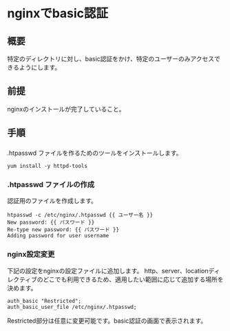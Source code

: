 # nginxでbasic認証

## 概要

特定のディレクトリに対し、basic認証をかけ、特定のユーザーのみアクセスできるようにします。

## 前提

nginxのインストールが完了していること。

## 手順

###

.htpasswd ファイルを作るためのツールをインストールします。

````
yum install -y httpd-tools
````

### .htpasswd ファイルの作成

認証用のファイルを作成します。

````
htpasswd -c /etc/nginx/.htpasswd {{ ユーザー名 }}
New password: {{ パスワード }}
Re-type new password: {{ パスワード }}
Adding password for user username
````

### nginx設定変更

下記の設定をnginxの設定ファイルに追加します。
http、server、locationディレクティブのどこでも利用できるため、適用したい範囲に応じて追加する場所を決めます。

````
auth_basic "Restricted";
auth_basic_user_file /etc/nginx/.htpasswd;
````

Restricted部分は任意に変更可能です。basic認証の画面で表示されます。
